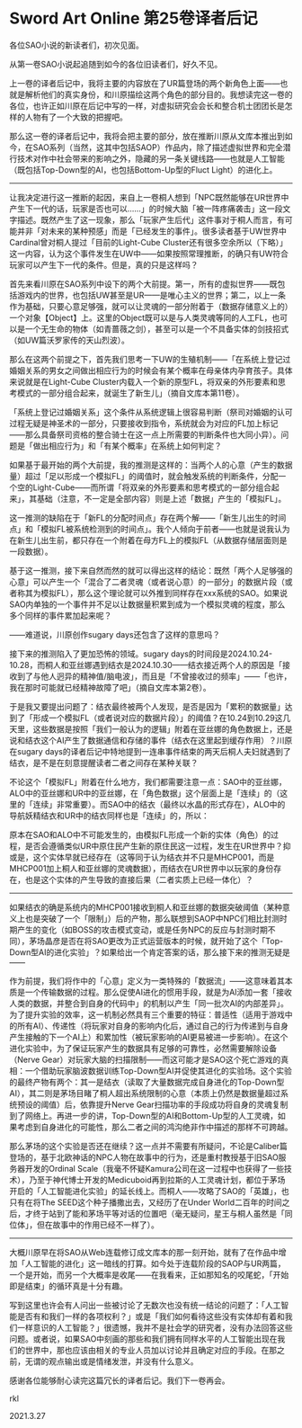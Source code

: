 # Sword Art Online 第25卷译者后记

各位SAO小说的新读者们，初次见面。

从第一卷SAO小说起追随到如今的各位旧读者们，好久不见。

上一卷的译者后记中，我将主要的内容放在了UR篇登场的两个新角色上面——也就是解析他们的真实身份，和川原描绘这两个角色的部分目的。我想读完这一卷的各位，也许正如川原在后记中写的一样，对虚拟研究会会长和整合机士团团长是怎样的人物有了一个大致的把握吧。

那么这一卷的译者后记中，我将会把主要的部分，放在推断川原从文库本推出到如今，在SAO系列（当然，这其中包括SAOP）作品内，除了描述虚拟世界和完全潜行技术对作中社会带来的影响之外，隐藏的另一条关键线路——也就是人工智能（既包括Top-Down型的AI，也包括Bottom-Up型的Fluct Light）的进化上。

***

让我决定进行这一推断的起因，来自上一卷桐人想到「NPC既然能够在UR世界中产生下一代的话，玩家是否也可以……」的时候大脑「被一阵疼痛袭击」这一段文字描述。既然产生了这一现象，那么「玩家产生后代」这件事对于桐人而言，有可能并非「对未来的某种预感」而是「已经发生的事件」。很多读者基于UW世界中Cardinal曾对桐人提过「目前的Light-Cube Cluster还有很多空余所以（下略）」这一内容，认为这个事件发生在UW中——如果按照常理推断，的确只有UW符合玩家可以产生下一代的条件。但是，真的只是这样吗？

首先来看川原在SAO系列中设下的两个大前提。第一，所有的虚拟世界——既包括游戏内的世界，也包括UW甚至是UR——是唯心主义的世界；第二，以上一条作为基础，只要心意足够强，就可以让灵魂的一部分附着于（数据存储意义上的）一个对象【Object】上。这里的Object既可以是与人类灵魂等同的人工FL，也可以是一个无生命的物体（如青蔷薇之剑），甚至可以是一个不具备实体的剑技招式（如UW篇沃罗家传的天山烈波）。

那么在这两个前提之下，首先我们思考一下UW的生殖机制——「在系统上登记过婚姻关系的男女之间做出相应行为的时候会有某个概率在母亲体内孕育孩子。具体来说就是在Light-Cube Cluster内载入一个新的原型FL，将双亲的外形要素和思考模式的一部分组合起来，就诞生了新生儿」（摘自文库本第11卷）。

「系统上登记过婚姻关系」这个条件从系统逻辑上很容易判断（祭司对婚姻的认可过程无疑是神圣术的一部分，只要接收到指令，系统就会为对应的FL加上标记——那么具备祭司资格的整合骑士在这一点上所需要的判断条件也大同小异）。问题是「做出相应行为」和「有某个概率」在系统上如何判定？

如果基于最开始的两个大前提，我的推测是这样的：当两个人的心意（产生的数据量）超过「足以形成一个模拟FL」的阈值时，就会触发系统的判断条件，分配一个空的Light-Cube——而所谓「将双亲的外形要素和思考模式的一部分组合起来」，其基础（注意，不一定是全部内容）则是上述「数据」产生的「模拟FL」。

这一推测的缺陷在于「新FL的分配时间点」存在两个解——「新生儿出生的时间点」和「模拟FL被系统检测到的时间点」。我个人倾向于前者——也就是说我认为在新生儿出生前，都只存在一个附着在母方FL上的模拟FL（从数据存储层面则是一段数据）。

基于这一推测，接下来自然而然的就可以得出这样的结论：既然「两个人足够强的心意」可以产生一个「混合了二者灵魂（或者说心意）的一部分」的数据片段（或者称其为模拟FL），那么这个理论就可以外推到同样存在xxx系统的SAO。如果说SAO内单独的一个事件并不足以让数据量积累到成为一个模拟灵魂的程度，那么多个同样的事件累加起来呢？

——难道说，川原创作sugary days还包含了这样的意思吗？

接下来的推测陷入了更加恐怖的领域。sugary days的时间段是2024.10.24-10.28，而桐人和亚丝娜遇到结衣是2024.10.30——结衣接近两个人的原因是「接收到了与他人迥异的精神值/脑电波」，而且是「不曾接收过的频率」——「也许，我在那时可能就已经精神故障了吧」（摘自文库本第2卷）。

于是我又要提出问题了：结衣最终被两个人发现，是否是因为「累积的数据量」达到了「形成一个模拟FL（或者说对应的数据片段）」的阈值？在10.24到10.29这几天里，这些数据是按照「我们一般认为的逻辑」附着在亚丝娜的角色数据上，还是说和结衣这个AI产生了数据通信和存储的事件（结衣在这里起到缓存作用）？川原在sugary days的译者后记中特地提到一连串事件结束的两天后桐人夫妇就遇到了结衣，是不是在刻意提醒读者二者之间存在某种关联？

不论这个「模拟FL」附着在什么地方，我们都需要注意一点：SAO中的亚丝娜，ALO中的亚丝娜和UR中的亚丝娜，在「角色数据」这个层面上是「连续」的（这里的「连续」非常重要）。而SAO中的结衣（最终以水晶的形式存在），ALO中的导航妖精结衣和UR中的结衣同样也是「连续」的，所以：

原本在SAO和ALO中不可能发生的，由模拟FL形成一个新的实体（角色）的过程，是否会遵循类似UR中原住民产生新的原住民这一过程，发生在UR世界中？抑或是，这个实体早就已经存在（这等同于认为结衣并不只是MHCP001，而是MHCP001加上桐人和亚丝娜的灵魂数据），而结衣在UR世界中以玩家的身份存在，也是这个实体的产生导致的直接后果（二者实质上已经一体化）？

***

如果结衣的确是系统内的MHCP001接收到桐人和亚丝娜的数据突破阈值（某种意义上也是突破了一个「限制」）后的产物，那么联想到SAOP中NPC们相比封测时期产生的变化（如BOSS的攻击模式变动，或是任务NPC的反应与封测时期不同），茅场晶彦是否在将SAO更改为正式运营版本的时候，就开始了这个「Top-Down型AI的进化实验」？如果给出一个肯定答案的话，那么接下来的推测无疑是——

作为前提，我们将作中的「心意」定义为一类特殊的「数据流」——这意味着其本质是一个传输数据的过程。那么促使AI进化的惯用手段，就是为AI添加一套「接收人类的数据，并整合到自身的代码中」的机制以产生「同一批次AI的内部差异」。为了提升实验的效率，这一机制必然具有三个重要的特征：普适性（适用于游戏中的所有AI）、传递性（将玩家对自身的影响内化后，通过自己的行为传递到与自身产生接触的下一个AI上）和累加性（被玩家影响的AI更易被进一步影响）。在这个进化实验中，为了保证玩家产生的数据具有足够的可靠性，必然需要解除设备（Nerve Gear）对玩家大脑的扫描限制——而这可能才是SAO这个死亡游戏的真相：一个借助玩家脑波数据训练Top-Down型AI并促使其进化的实验场。这个实验的最终产物有两个：其一是结衣（读取了大量数据完成自身进化的Top-Down型AI），其二则是茅场目睹了桐人超出系统限制的心意（本质上仍然是数据量超过系统预设的阈值）后，依靠提升Nerve Gear扫描功率的手段成功将自身的灵魂复制到了网络上。再进一步的讲，Top-Down型的AI和Bottom-Up型的人工灵魂，如果考虑到自身进化的可能性，那么二者之间的鸿沟绝非作中描述的那样不可跨越。

那么茅场的这个实验是否还在继续？这一点并不需要有所疑问，不论是Caliber篇登场的，基于北欧神话的NPC人物在故事中的行为，还是重村教授基于旧SAO服务器开发的Ordinal Scale（我毫不怀疑Kamura公司在这一过程中也获得了一些技术），乃至于神代博士开发的Medicuboid再到拉斯的人工灵魂计划，都位于茅场开启的「人工智能进化实验」的延长线上。而桐人——攻略了SAO的「英雄」，也只有在将The SEED这个种子播撒出去，又经历了在Under World二百年的时间之后，才终于站到了能和茅场平等对话的位置吧（毫无疑问，星王与桐人虽然是「同位体」，但在故事中的作用已经不一样了）。

***

大概川原早在将SAO从Web连载修订成文库本的那一刻开始，就有了在作品中增加「人工智能的进化」这一暗线的打算。如今处于连载阶段的SAOP与UR两篇，一个是开始，而另一个大概率是收尾——在我看来，正如那知名的咬尾蛇，「开始即是结束」的循环真是十分有趣。

写到这里也许会有人问出一些被讨论了无数次也没有统一结论的问题了：「人工智能是否有和我们一样的各项权利？」或是「我们如何看待这些没有实体却有着和我们一样意识的人工智能？」很遗憾，我并不是社会学的研究者，没有办法回答这些问题。或者说，如果SAO中刻画的那些和我们拥有同样水平的人工智能出现在我们的世界中，那也应该由相关的专业人员加以讨论并且确定对应的手段。在那之前，无谓的观点输出或是情绪发泄，并没有什么意义。

感谢各位能够耐心读完这篇冗长的译者后记。我们下一卷再会。

rkl

2021.3.27

